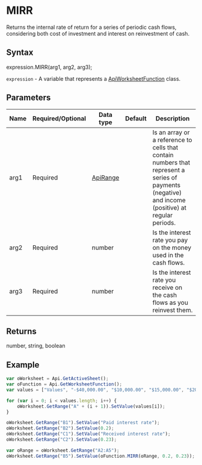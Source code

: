 # MIRR

Returns the internal rate of return for a series of periodic cash flows, considering both cost of investment and interest on reinvestment of cash.

## Syntax

expression.MIRR(arg1, arg2, arg3);

`expression` - A variable that represents a [ApiWorksheetFunction](../ApiWorksheetFunction.md) class.

## Parameters

| **Name** | **Required/Optional** | **Data type** | **Default** | **Description** |
| ------------- | ------------- | ------------- | ------------- | ------------- |
| arg1 | Required | [ApiRange](../../ApiRange/ApiRange.md) |  | Is an array or a reference to cells that contain numbers that represent a series of payments (negative) and income (positive) at regular periods. |
| arg2 | Required | number |  | Is the interest rate you pay on the money used in the cash flows. |
| arg3 | Required | number |  | Is the interest rate you receive on the cash flows as you reinvest them. |

## Returns

number, string, boolean

## Example



```javascript
var oWorksheet = Api.GetActiveSheet();
var oFunction = Api.GetWorksheetFunction();
var values = ["Values", "-$40,000.00", "$10,000.00", "$15,000.00", "$20,000.00"];

for (var i = 0; i < values.length; i++) {
    oWorksheet.GetRange("A" + (i + 1)).SetValue(values[i]);
}

oWorksheet.GetRange("B1").SetValue("Paid interest rate");
oWorksheet.GetRange("B2").SetValue(0.2);
oWorksheet.GetRange("C1").SetValue("Received interest rate");
oWorksheet.GetRange("C2").SetValue(0.23);

var oRange = oWorksheet.GetRange("A2:A5");
oWorksheet.GetRange("B5").SetValue(oFunction.MIRR(oRange, 0.2, 0.23));
```

